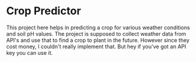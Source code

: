 # Crop Predictor

This project here helps in predicting a crop for various weather conditions and soil pH values. The project is supposed to collect weather data from API's and use that to find a crop to plant in the future. However since they cost money, I couldn't really implement that. But hey if you've got an API key you can use it.
